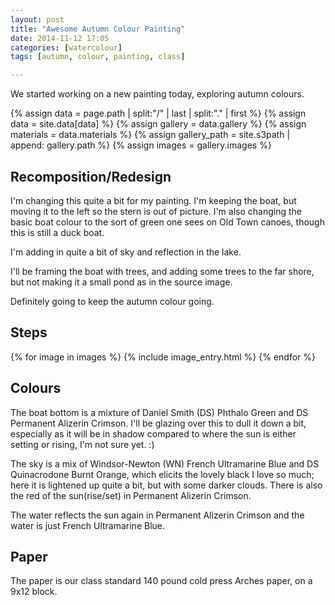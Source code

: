 ```yaml
---
layout: post
title: "Awesome Autumn Colour Painting"
date: 2014-11-12 17:05
categories: [watercolour]
tags: [autumn, colour, painting, class]

---
```


We started working on a new painting today, exploring autumn colours.

{% assign data = page.path | split:"/" | last | split:"." | first %}
{% assign data = site.data[data] %}
{% assign gallery = data.gallery %}
{% assign materials = data.materials %}
{% assign gallery_path = site.s3path | append: gallery.path %}
{% assign images = gallery.images %}

## Recomposition/Redesign

I'm changing this quite a bit for my painting. I'm keeping the boat,
but moving it to the left so the stern is out of picture. I'm also
changing the basic boat colour to the sort of green one sees on Old
Town canoes, though this is still a duck boat.

I'm adding in quite a bit of sky and reflection in the lake.

I'll be framing the boat with trees, and adding some trees to the far
shore, but not making it a small pond as in the source image.

Definitely going to keep the autumn colour going.

## Steps

{% for image in images %}
{% include image_entry.html %}
{% endfor %}

## Colours

The boat bottom is a mixture of Daniel Smith (DS) Phthalo Green and DS
Permanent Alizerin Crimson. I'll be glazing over this to dull it down
a bit, especially as it will be in shadow compared to where the sun is
either setting or rising, I'm not sure yet. :)

The sky is a mix of Windsor-Newton (WN) French Ultramarine Blue and DS
Quinacrodone Burnt Orange, which elicits the lovely black I love so
much; here it is lightened up quite a bit, but with some darker
clouds. There is also the red of the sun(rise/set) in Permanent
Alizerin Crimson.

The water reflects the sun again in Permanent Alizerin Crimson and the
water is just French Ultramarine Blue.

## Paper

The paper is our class standard 140 pound cold press Arches paper, on
a 9x12 block.
